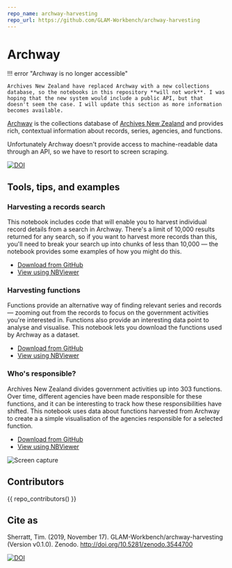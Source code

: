 ```yaml
---
repo_name: archway-harvesting
repo_url: https://github.com/GLAM-Workbench/archway-harvesting
---
```


# Archway

!!! error "Archway is no longer accessible"

    Archives New Zealand have replaced Archway with a new collections database, so the notebooks in this repository **will not work**. I was hoping that the new system would include a public API, but that doesn't seem the case. I will update this section as more information becomes available.

[Archway](https://www.archway.archives.govt.nz/) is the collections database of [Archives New Zealand](http://archives.govt.nz/) and provides rich, contextual information about records, series, agencies, and functions.

Unfortunately Archway doesn't provide access to machine-readable data through an API, so we have to resort to screen scraping.

[![DOI](https://zenodo.org/badge/DOI/10.5281/zenodo.3544700.svg)](https://doi.org/10.5281/zenodo.3544700)


## Tools, tips, and examples

### Harvesting a records search  
This notebook includes code that will enable you to harvest individual record details from a search in Archway. There's a limit of 10,000 results returned for any search, so if you want to harvest more records than this, you'll need to break your search up into chunks of less than 10,000 — the notebook provides some examples of how you might do this.

* [Download from GitHub](https://github.com/GLAM-Workbench/archway-harvesting/blob/master/archway-records-harvest.ipynb)
* [View using NBViewer](https://nbviewer.jupyter.org/github/GLAM-Workbench/archway-harvesting/blob/master/archway-records-harvest.ipynb)

### Harvesting functions  
Functions provide an alternative way of finding relevant series and records — zooming out from the records to focus on the government activities you're interested in. Functions also provide an interesting data point to analyse and visualise. This notebook lets you download the functions used by Archway as a dataset.

* [Download from GitHub](https://github.com/GLAM-Workbench/archway-harvesting/blob/master/harvesting_functions_from_archway.ipynb)
* [View using NBViewer](https://nbviewer.jupyter.org/github/GLAM-Workbench/archway-harvesting/blob/master/harvesting_functions_from_archway.ipynb)

### Who's responsible?
Archives New Zealand divides government activities up into 303 functions. Over time, different agencies have been made responsible for these functions, and it can be interesting to track how these responsibilities have shifted. This notebook uses data about functions harvested from Archway to create a a simple visualisation of the agencies responsible for a selected function.

* [Download from GitHub](https://github.com/GLAM-Workbench/archway-harvesting/blob/master/display_agencies_responsible_for_function.ipynb)
* [View using NBViewer](https://nbviewer.jupyter.org/github/GLAM-Workbench/archway-harvesting/blob/master/display_agencies_responsible_for_function.ipynb)


![Screen capture](images/nz-agencies-function.gif)

## Contributors

{{ repo_contributors() }}

## Cite as

Sherratt, Tim. (2019, November 17). GLAM-Workbench/archway-harvesting (Version v0.1.0). Zenodo. <http://doi.org/10.5281/zenodo.3544700>

[![DOI](https://zenodo.org/badge/DOI/10.5281/zenodo.3544700.svg)](https://doi.org/10.5281/zenodo.3544700)
